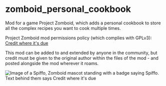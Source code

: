 # zomboid_personal_cookbook
Mod for a game Project Zomboid, which adds a personal cookbook to store all the complex recipes you want to cook multiple times.

Project Zomboid mod permissions policy (which complies with GPLv3):
[Credit where it's due](http://theindiestone.com/forums/index.php/topic/2530-mod-permissions/#entry36476)

This mod can be added to and extended by anyone in the community, but credit must be given to the original author within the files of the mod - and posted alongside the mod wherever it roams.

![Image of a Spiffo, Zomboid mascot standing with a badge saying Spiffo. Text behind them says Credit where it's due](http://projectzomboid.com/images/MODS_02.png)
